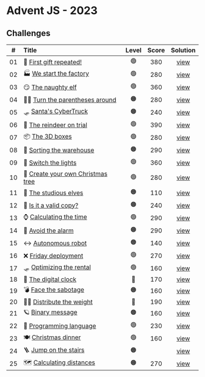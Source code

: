 # Advent JS - 2023

## Challenges

|  #  | Title                                                                       | Level | Score | Solution                     |
| :-: | :-------------------------------------------------------------------------- | :---: | :---: | :--------------------------: |
| 01  | 🎁 [First gift repeated!](https://adventjs.dev/challenges/2023/1)            | 🟢    | 380   | [view](/2023/challenge01.js) |
| 02  | 🏭 [We start the factory](https://adventjs.dev/challenges/2023/2)            | 🟢    | 280   | [view](/2023/challenge02.js) |
| 03  | 😏 [The naughty elf](https://adventjs.dev/challenges/2023/3)                 | 🟢    | 360   | [view](/2023/challenge03.js) |
| 04  | 😵‍💫 [Turn the parentheses around](https://adventjs.dev/challenges/2023/4)     | 🟠    | 280   | [view](/2023/challenge04.js) |
| 05  | 🛷 [Santa's CyberTruck](https://adventjs.dev/challenges/2023/5)              | 🟠    | 240   | [view](/2023/challenge05.js) |
| 06  | 🦌 [The reindeer on trial](https://adventjs.dev/challenges/2023/6)           | 🟢    | 390   | [view](/2023/challenge06.js) |
| 07  | 📦 [The 3D boxes](https://adventjs.dev/challenges/2023/7)                    | 🟢    | 280   | [view](/2023/challenge07.js) |
| 08  | 🏬 [Sorting the warehouse](https://adventjs.dev/challenges/2023/8)           | 🟠    | 290   | [view](/2023/challenge08.js) |
| 09  | 🚦 [Switch the lights](https://adventjs.dev/challenges/2023/9)               | 🟢    | 360   | [view](/2023/challenge09.js) |
| 10  | 🎄 [Create your own Christmas tree](https://adventjs.dev/challenges/2023/10) | 🟢    | 280   | [view](/2023/challenge10.js) |
| 11  | 📖 [The studious elves](https://adventjs.dev/challenges/2023/11)             | 🟠    | 110   | [view](/2023/challenge11.js) |
| 12  | 📸 [Is it a valid copy?](https://adventjs.dev/challenges/2023/12)            | 🟠    | 240   | [view](/2023/challenge12.js) |
| 13  | ⌚️ [Calculating the time](https://adventjs.dev/challenges/2023/13)           | 🟢    | 290   | [view](/2023/challenge13.js) |
| 14  | 🚨 [Avoid the alarm](https://adventjs.dev/challenges/2023/14)                | 🟠    | 290   | [view](/2023/challenge14.js) |
| 15  | ↔️ [Autonomous robot](https://adventjs.dev/challenges/2023/15)                | 🟠    | 140   | [view](/2023/challenge15.js) |
| 16  | ❌ [Friday deployment](https://adventjs.dev/challenges/2023/16)              | 🟢    | 270   | [view](/2023/challenge16.js) |
| 17  | 🛷 [Optimizing the rental](https://adventjs.dev/challenges/2023/17)          | 🟢    | 160   | [view](/2023/challenge17.js) |
| 18  | 🔢 [The digital clock](https://adventjs.dev/challenges/2023/18)              | 🔴    | 170   | [view](/2023/challenge18.js) |
| 19  | 💣 [Face the sabotage](https://adventjs.dev/challenges/2023/19)              | 🟠    | 160   | [view](/2023/challenge19.js) |
| 20  | 🏋️‍♂️ [Distribute the weight](https://adventjs.dev/challenges/2023/20)          | 🔴    | 190   | [view](/2023/challenge20.js) |
| 21  | 🪐 [Binary message](https://adventjs.dev/challenges/2023/21)                 | 🟠    | 160   | [view](/2023/challenge21.js) |
| 22  | 🚂 [Programming language](https://adventjs.dev/challenges/2023/22)           | 🟢    | 230   | [view](/2023/challenge22.js) |
| 23  | 🍽️ [Christmas dinner](https://adventjs.dev/challenges/2023/23)               | 🟢    | 160   | [view](/2023/challenge23.js) |
| 24  | 🪜 [Jump on the stairs](https://adventjs.dev/challenges/2023/24)             | 🟠    |       | [view](/2023/challenge24.js) |
| 25  | 🗺️ [Calculating distances](https://adventjs.dev/challenges/2023/25)          | 🟠    | 270   | [view](/2023/challenge25.js) |
